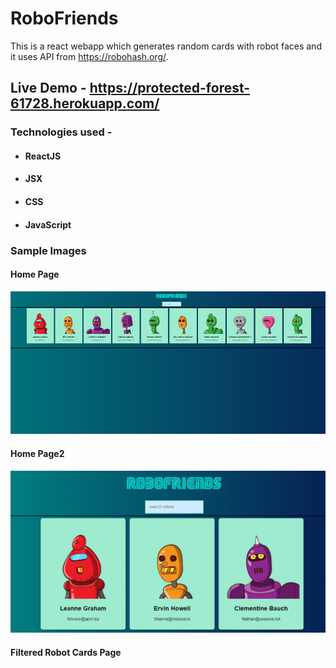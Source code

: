 # RoboFriends
This is a react webapp which generates random cards with robot faces and it uses API from https://robohash.org/.
## Live Demo - https://protected-forest-61728.herokuapp.com/

### Technologies used - 
* #### ReactJS
* #### JSX
* #### CSS
* #### JavaScript

###  Sample Images
 #### Home Page
![Home Page Sample Image](homePage1.png)
 #### Home Page2
![Home Page Sample Image](homePage2.png)
 #### Filtered Robot Cards Page
